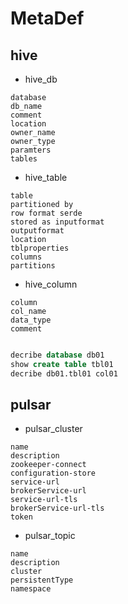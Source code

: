 # MetaDef

## hive

* hive_db
```
database 
db_name 
comment 
location 
owner_name 
owner_type 
paramters 
tables

```
* hive_table

```
table 
partitioned by 
row format serde 
stored as inputformat 
outputformat 
location 
tblproperties 
columns 
partitions

```

* hive_column

```
column 
col_name 
data_type 
comment
```

```sql

decribe database db01
show create table tbl01
decribe db01.tbl01 col01

```

## pulsar 

* pulsar_cluster

```
name
description
zookeeper-connect
configuration-store
service-url
brokerService-url
service-url-tls
brokerService-url-tls
token
```

* pulsar_topic

```
name
description
cluster
persistentType
namespace
```
